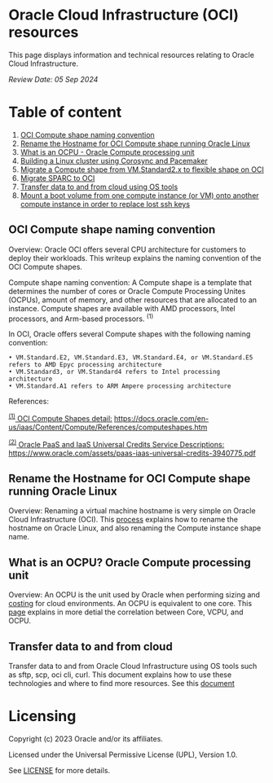 # Oracle Cloud Infrastructure (OCI) resources
This page displays information and technical resources relating to Oracle Cloud Infrastructure.

<i> Review Date: 05 Sep 2024</i>

# Table of content
1. [OCI Compute shape naming convention](https://github.com/mariusscholtz/Oracle-Cloud-Infrastructure-resources#oci-compute-shape-naming-convention)
2. [Rename the Hostname for OCI Compute shape running Oracle Linux](https://github.com/mariusscholtz/Oracle-Cloud-Infrastructure-resources#rename-the-hostname-for-oci-compute-shape-running-oracle-linux)
3. [What is an OCPU - Oracle Compute processing unit](https://github.com/mariusscholtz/Oracle-Cloud-Infrastructure-resources/blob/main/what-is-ocpu-vcpu.md) 
4. [Building a Linux cluster using Corosync and Pacemaker](https://github.com/mariusscholtz/Oracle-Cloud-Infrastructure-resources/blob/main/cluster/readme.md)
5. [Migrate a Compute shape from VM.Standard2.x to flexible shape on OCI](https://github.com/mariusscholtz/Oracle-Cloud-Infrastructure-resources/blob/main/VM-shapes/Migrate-VM.Standard2%20to%20Flex%20shape.pdf)
6. [Migrate SPARC to OCI](https://github.com/mariusscholtz/Oracle-Cloud-Infrastructure-resources/blob/main/documents/Migrate-SPARC-to-OCI-v1.0.pdf) 
7. [Transfer data to and from cloud using OS tools](https://github.com/mariusscholtz/Oracle-Cloud-Infrastructure-resources#transfer-data-to-and-from-cloud)
8. [Mount a boot volume from one compute instance (or VM) onto another compute instance in order to replace lost ssh keys](https://gitlab.com/ms76152/system-administration)

## OCI Compute shape naming convention
Overview: 
Oracle OCI offers several CPU architecture for customers to deploy their workloads. This writeup explains the naming convention of the OCI Compute shapes.

Compute shape naming convention:
A  Compute shape is a template that determines the number of cores or Oracle Compute Processing Unites (OCPUs), amount of memory, and other resources that are allocated to an instance. Compute shapes are available with AMD processors, Intel processors, and Arm-based processors. <sup>(1)</sup>

In OCI, Oracle offers several Compute shapes with the following naming convention:

    • VM.Standard.E2, VM.Standard.E3, VM.Standard.E4, or VM.Standard.E5 refers to AMD Epyc processing architecture
    • VM.Standard3, or VM.Standard4 refers to Intel processing architecture
    • VM.Standard.A1 refers to ARM Ampere processing architecture


  References:
  
  <sup>[(1)</sup> OCI Compute Shapes detail:](https://docs.oracle.com/en-us/iaas/Content/Compute/References/computeshapes.htm) https://docs.oracle.com/en-us/iaas/Content/Compute/References/computeshapes.htm
  
  <sup>[(2)</sup> Oracle PaaS and IaaS Universal Credits Service Descriptions:](https://www.oracle.com/assets/paas-iaas-universal-credits-3940775.pdf) https://www.oracle.com/assets/paas-iaas-universal-credits-3940775.pdf


## Rename the Hostname for OCI Compute shape running Oracle Linux
Overview: 
Renaming a virtual machine hostname is very simple on Oracle Cloud Infrastructure (OCI).
This [process](https://github.com/mariusscholtz/Oracle-Cloud-Infrastructure-resources/blob/main/rename-hostname.md) explains how to rename the hostname on Oracle Linux, and also renaming the Compute instance shape name.


## What is an OCPU? Oracle Compute processing unit
Overview: 
An OCPU is the unit used by Oracle when performing sizing and [costing](https://www.oracle.com/cloud/costestimator.html) for cloud environments. An OCPU is equivalent to one core. 
This [page](https://github.com/mariusscholtz/Oracle-Cloud-Infrastructure-resources/blob/main/what-is-ocpu-vcpu.md) explains in more detial the correlation between Core, VCPU, and OCPU.


## Transfer data to and from cloud
Transfer data to and from Oracle Cloud Infrastructure using OS tools such as sftp, scp, oci cli, curl. This document explains how to use these technologies and where to find more resources. See this [document](https://github.com/mariusscholtz/Oracle-Cloud-Infrastructure-resources/blob/main/VM-shapes/data%20transfer%20to%20OCI%20v1.0.pdf)

# Licensing
Copyright (c) 2023 Oracle and/or its affiliates.

Licensed under the Universal Permissive License (UPL), Version 1.0.

See [LICENSE](https://github.com/oracle-devrel/technology-engineering/blob/main/LICENSE) for more details.

